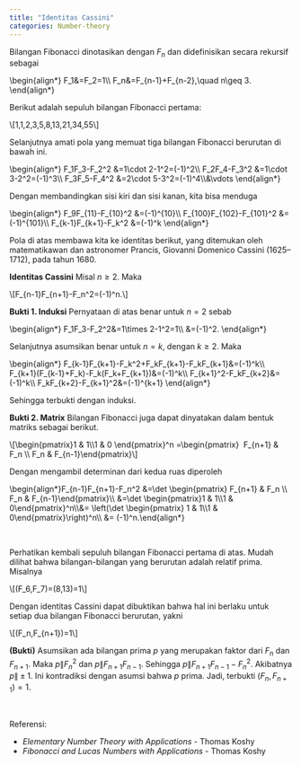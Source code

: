 ```yaml
---
title: "Identitas Cassini"
categories: Number-theory
---
```


Bilangan Fibonacci dinotasikan dengan $F_n$ dan didefinisikan secara rekursif sebagai
<p><span class="m-d">\begin{align*} F_1&amp;=F_2=1\\ F_n&amp;=F_{n-1}+F_{n-2},\quad n\geq 3. \end{align*}</span></p><!--more-->

Berikut adalah sepuluh bilangan Fibonacci pertama:
<p><span class="m-d">\[1,1,2,3,5,8,13,21,34,55\]</span></p>

Selanjutnya amati pola yang memuat tiga bilangan Fibonacci berurutan di bawah ini.
<p><span class="m-d">\begin{align*} F_1F_3-F_2^2 &amp;=1\cdot 2-1^2=(-1)^2\\ F_2F_4-F_3^2 &amp;=1\cdot 3-2^2=(-1)^3\\ F_3F_5-F_4^2 &amp;=2\cdot 5-3^2=(-1)^4\\&amp;\vdots \end{align*}</span></p>

Dengan membandingkan sisi kiri dan sisi kanan, kita bisa menduga
<p><span class="m-d">\begin{align*} F_9F_{11}-F_{10}^2 &amp;=(-1)^{10}\\ F_{100}F_{102}-F_{101}^2 &amp;=(-1)^{101}\\ F_{k-1}F_{k+1}-F_k^2 &amp;=(-1)^k \end{align*}</span></p>

Pola di atas membawa kita ke identitas berikut, yang ditemukan oleh matematikawan dan astronomer Prancis, Giovanni Domenico Cassini $(1625–1712)$, pada tahun $1680$.

__Identitas Cassini__
Misal $n\geq 2$. Maka
<p><span class="m-d">\[F_{n-1}F_{n+1}-F_n^2=(-1)^n.\]</span></p>

__Bukti $1$. Induksi__
Pernyataan di atas benar untuk $n=2$ sebab
<p><span class="m-d">\begin{align*} F_1F_3-F_2^2&amp;=1\times 2-1^2=1\\ &amp;=(-1)^2. \end{align*}</span></p>

Selanjutnya asumsikan benar untuk $n=k$, dengan $k\geq 2$. Maka
<p><span class="m-d">\begin{align*} F_{k-1}F_{k+1}-F_k^2+F_kF_{k+1}-F_kF_{k+1}&amp;=(-1)^k\\ F_{k+1}(F_{k-1}+F_k)-F_k(F_k+F_{k+1})&amp;=(-1)^k\\ F_{k+1}^2-F_kF_{k+2}&amp;=(-1)^k\\ F_kF_{k+2}-F_{k+1}^2&amp;=(-1)^{k+1} \end{align*}</span></p>

Sehingga terbukti dengan induksi.

__Bukti $2$. Matrix__
Bilangan Fibonacci juga dapat dinyatakan dalam bentuk matriks sebagai berikut.
<p><span class="m-d">\[\begin{pmatrix}1 &amp; 1\\1 &amp; 0 \end{pmatrix}^n =\begin{pmatrix}&nbsp; F_{n+1} &amp; F_n \\ F_n &amp; F_{n-1}\end{pmatrix}\]</span></p>

Dengan mengambil determinan dari kedua ruas diperoleh
<p><span class="m-d">\begin{align*}F_{n-1}F_{n+1}-F_n^2 &amp;=\det \begin{pmatrix} F_{n+1} &amp; F_n \\ F_n &amp; F_{n-1}\end{pmatrix}\\ &amp;=\det \begin{pmatrix}1 &amp; 1\\1 &amp; 0\end{pmatrix}^n\\&amp;= \left(\det \begin{pmatrix} 1 &amp; 1\\1 &amp; 0\end{pmatrix}\right)^n\\ &amp;= (-1)^n.\end{align*}</span></p>

<br />

Perhatikan kembali sepuluh bilangan Fibonacci pertama di atas. Mudah dilihat bahwa bilangan-bilangan yang berurutan adalah relatif prima. Misalnya
<p><span class="m-d">\[(F_6,F_7)=(8,13)=1\]</span></p>

Dengan identitas Cassini dapat dibuktikan bahwa hal ini berlaku untuk setiap dua bilangan Fibonacci berurutan, yakni
<p><span class="m-d">\[(F_n,F_{n+1})=1\]</span></p>

__(Bukti)__ Asumsikan ada bilangan prima $p$ yang merupakan faktor dari $F_n$ dan $F_{n+1}$. Maka $p\|F_n^2$ dan $p\|F_{n+1}F_{n-1}$. Sehingga $p\|F_{n+1}F_{n-1}-F_n^2$. Akibatnya $p\|\pm 1$. Ini kontradiksi dengan asumsi bahwa $p$ prima. Jadi, terbukti $(F_n,F_{n+1})=1$.

<br />

Referensi:
- _Elementary Number Theory with Applications_ - Thomas Koshy
- _Fibonacci and Lucas Numbers with Applications_ - Thomas Koshy